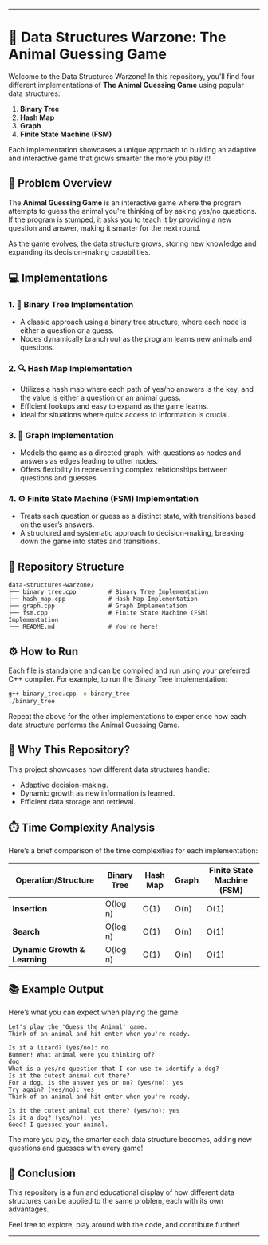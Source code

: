 

---

# 🐾 Data Structures Warzone: The Animal Guessing Game

Welcome to the Data Structures Warzone! In this repository, you'll find four different implementations of **The Animal Guessing Game** using popular data structures:

1. **Binary Tree**
2. **Hash Map**
3. **Graph**
4. **Finite State Machine (FSM)**

Each implementation showcases a unique approach to building an adaptive and interactive game that grows smarter the more you play it!

## 🧩 Problem Overview

The **Animal Guessing Game** is an interactive game where the program attempts to guess the animal you're thinking of by asking yes/no questions. If the program is stumped, it asks you to teach it by providing a new question and answer, making it smarter for the next round. 

As the game evolves, the data structure grows, storing new knowledge and expanding its decision-making capabilities.

## 💻 Implementations

### 1. **🌲 Binary Tree Implementation**
   - A classic approach using a binary tree structure, where each node is either a question or a guess.
   - Nodes dynamically branch out as the program learns new animals and questions.

### 2. **🔍 Hash Map Implementation**
   - Utilizes a hash map where each path of yes/no answers is the key, and the value is either a question or an animal guess.
   - Efficient lookups and easy to expand as the game learns.
   - Ideal for situations where quick access to information is crucial.

### 3. **🔗 Graph Implementation**
   - Models the game as a directed graph, with questions as nodes and answers as edges leading to other nodes.
   - Offers flexibility in representing complex relationships between questions and guesses.

### 4. **⚙️ Finite State Machine (FSM) Implementation**
   - Treats each question or guess as a distinct state, with transitions based on the user’s answers.
   - A structured and systematic approach to decision-making, breaking down the game into states and transitions.

## 📂 Repository Structure

```
data-structures-warzone/
├── binary_tree.cpp         # Binary Tree Implementation
├── hash_map.cpp            # Hash Map Implementation
├── graph.cpp               # Graph Implementation
├── fsm.cpp                 # Finite State Machine (FSM) Implementation
└── README.md               # You're here!
```

## ⚙️ How to Run

Each file is standalone and can be compiled and run using your preferred C++ compiler. For example, to run the Binary Tree implementation:

```bash
g++ binary_tree.cpp -o binary_tree
./binary_tree
```

Repeat the above for the other implementations to experience how each data structure performs the Animal Guessing Game.

## 🧠 Why This Repository?

This project showcases how different data structures handle:
- Adaptive decision-making.
- Dynamic growth as new information is learned.
- Efficient data storage and retrieval.

## ⏱️ Time Complexity Analysis

Here’s a brief comparison of the time complexities for each implementation:

| Operation/Structure             | Binary Tree        | Hash Map           | Graph            | Finite State Machine (FSM) |
|---------------------------------|-------------------|-------------------|-----------------|-----------------------------|
| **Insertion**                   | O(log n)          | O(1)              | O(n)            | O(1)                        |
| **Search**                      | O(log n)          | O(1)              | O(n)            | O(1)                        |
| **Dynamic Growth & Learning**   | O(log n)          | O(1)              | O(n)            | O(1)                        |


## 📚 Example Output

Here’s what you can expect when playing the game:

```
Let's play the 'Guess the Animal' game.
Think of an animal and hit enter when you're ready.

Is it a lizard? (yes/no): no
Bummer! What animal were you thinking of?
dog
What is a yes/no question that I can use to identify a dog?
Is it the cutest animal out there?
For a dog, is the answer yes or no? (yes/no): yes
Try again? (yes/no): yes
Think of an animal and hit enter when you're ready.

Is it the cutest animal out there? (yes/no): yes
Is it a dog? (yes/no): yes
Good! I guessed your animal.
```

The more you play, the smarter each data structure becomes, adding new questions and guesses with every game!

## 🎯 Conclusion

This repository is a fun and educational display of how different data structures can be applied to the same problem, each with its own advantages.

Feel free to explore, play around with the code, and contribute further!

---
